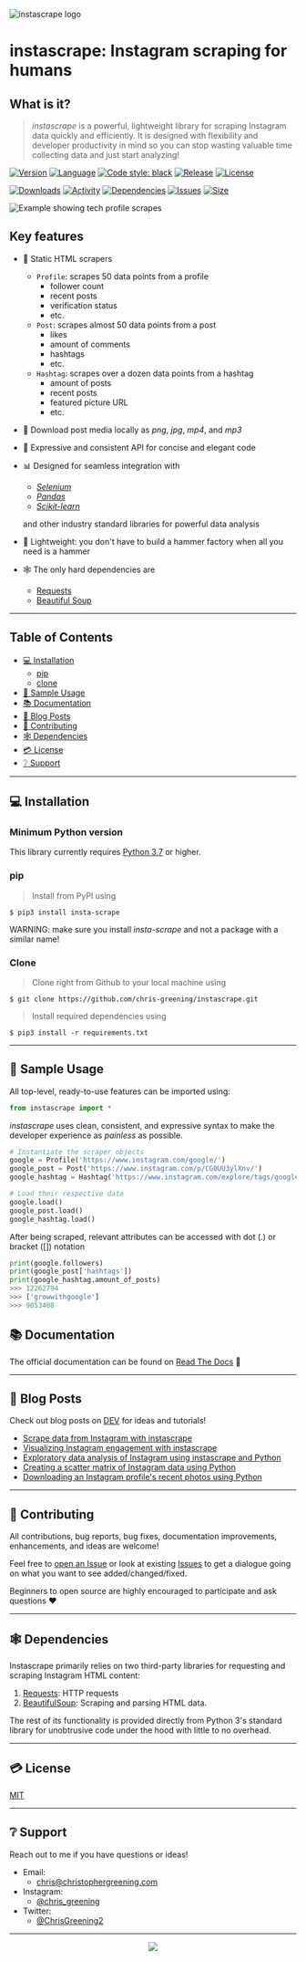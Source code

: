 ![instascrape logo](/media/logo.png?raw=true)

# instascrape: Instagram scraping for humans

## What is it?
> _instascrape_ is a powerful, lightweight library for scraping Instagram data quickly and efficiently. It is designed with flexibility and developer productivity in mind so you can stop wasting valuable time collecting data and just start analyzing! 

[![Version](https://img.shields.io/pypi/pyversions/insta-scrape)](https://www.python.org/downloads/release/python-360/)
[![Language](https://img.shields.io/github/languages/top/chris-greening/instascrape)](https://www.python.org/)
[![Code style: black](https://img.shields.io/badge/code%20style-black-000000.svg)](https://github.com/psf/black)
[![Release](https://img.shields.io/pypi/v/insta-scrape)](https://pypi.org/project/insta-scrape/)
[![License](http://img.shields.io/:license-mit-blue.svg?style=flat-square)](https://opensource.org/licenses/MIT)

[![Downloads](https://pepy.tech/badge/insta-scrape)](https://pepy.tech/project/insta-scrape)
[![Activity](https://img.shields.io/github/last-commit/chris-greening/instascrape)](https://github.com/chris-greening/instascrape)
[![Dependencies](https://img.shields.io/librariesio/github/chris-greening/instascrape)](https://github.com/chris-greening/instascrape/blob/master/requirements.txt)
[![Issues](https://img.shields.io/github/issues/chris-greening/instascrape?style=flat)](https://github.com/chris-greening/instascrape/issues)
[![Size](https://img.shields.io/github/repo-size/chris-greening/instascrape)](https://github.com/chris-greening/instascrape)

![Example showing tech profile scrapes](/media/techprofiles.gif)

## Key features
* :walking: Static HTML scrapers 
  * `Profile`: scrapes 50 data points from a profile  
    * follower count
    * recent posts 
    * verification status  
    * etc.
  * `Post`: scrapes almost 50 data points from a post  
    * likes
    * amount of comments
    * hashtags
    * etc. 
  * `Hashtag`: scrapes over a dozen data points from a hashtag  
    * amount of posts 
    * recent posts
    * featured picture URL 
    * etc. 
* :floppy_disk: Download post media locally as _png_, _jpg_, _mp4_, and _mp3_
* :musical_score: Expressive and consistent API for concise and elegant code
* :bar_chart: Designed for seamless integration with 
  * [_Selenium_](https://selenium-python.readthedocs.io/) 
  * [_Pandas_](https://pandas.pydata.org/)
  * [_Scikit-learn_](https://scikit-learn.org/stable/)
  
  and other industry standard libraries for powerful data analysis 
* :hammer: Lightweight: you don't have to build a hammer factory when all you need is a hammer 
* :spider_web: The only hard dependencies are
  * [Requests](https://requests.readthedocs.io/en/master/)
  * [Beautiful Soup](https://www.crummy.com/software/BeautifulSoup/bs4/doc/)

---

## Table of Contents
* [:computer: Installation](#installation)
  * [pip](#pip)
  * [clone](#clone)
* [:mag_right: Sample Usage](#features)
* [:books: Documentation](#documentation)
* [:newspaper: Blog Posts](#blog-posts)
* [:pray: Contributing](#contributing)
* [:spider_web: Dependencies](#dependencies)
* [:credit_card: License](#license)
* [:grey_question: Support](#support)

---

## :computer: Installation <a name="installation"></a>

### Minimum Python version

This library currently requires [Python 3.7](https://www.python.org/downloads/release/python-370/) or higher.


### pip
> Install from PyPI using
```shell
$ pip3 install insta-scrape
```
WARNING: make sure you install _insta-scrape_ and not a package with a similar name! 

### Clone
> Clone right from Github to your local machine using
```shell
$ git clone https://github.com/chris-greening/instascrape.git
```

> Install required dependencies using
```shell
$ pip3 install -r requirements.txt
```
---

## :mag_right: Sample Usage <a name="features"></a>
All top-level, ready-to-use features can be imported using:
```python
from instascrape import *
```

_instascrape_ uses clean, consistent, and expressive syntax to make the developer experience as _painless_ as possible. 

```python
# Instantiate the scraper objects 
google = Profile('https://www.instagram.com/google/')
google_post = Post('https://www.instagram.com/p/CG0UU3ylXnv/')
google_hashtag = Hashtag('https://www.instagram.com/explore/tags/google/')

# Load their respective data 
google.load()
google_post.load()
google_hashtag.load()
```

After being scraped, relevant attributes can be accessed with dot (.) or bracket (\[\]) notation
```python
print(google.followers)
print(google_post['hashtags'])
print(google_hashtag.amount_of_posts)
>>> 12262794
>>> ['growwithgoogle']
>>> 9053408
```

## :books: Documentation <a name="documentation"></a>
The official documentation can be found on [Read The Docs](https://instascrape.readthedocs.io/en/latest/index.html) :newspaper:

---

## :newspaper: Blog Posts <a name="blog-posts"></a>

Check out blog posts on [DEV](https://dev.to/) for ideas and tutorials!
- [Scrape data from Instagram with instascrape](https://dev.to/chrisgreening/scrape-data-from-instagram-with-instascrape-5e3e) 
- [Visualizing Instagram engagement with instascrape](https://dev.to/chrisgreening/visualizing-instagram-engagement-with-instascrape-326h)
- [Exploratory data analysis of Instagram using instascrape and Python](https://dev.to/chrisgreening/exploratory-data-analysis-of-instagram-using-python-1o5c)
- [Creating a scatter matrix of Instagram data using Python](https://dev.to/chrisgreening/visualizing-the-relationship-between-instagram-variables-using-python-55gg)
- [Downloading an Instagram profile's recent photos using Python](https://dev.to/chrisgreening/downloading-an-instagram-profile-s-recent-photos-using-python-25b2)

---

## :pray: Contributing <a name="contributing"></a>
All contributions, bug reports, bug fixes, documentation improvements, enhancements, and ideas are welcome!

Feel free to [open an Issue](https://github.com/chris-greening/instascrape/issues/new/choose) or look at existing [Issues](https://github.com/chris-greening/instascrape/issues) to get a dialogue going on what you want to see added/changed/fixed.

Beginners to open source are highly encouraged to participate and ask questions :heart:

---

## :spider_web: Dependencies <a name="dependencies"></a>

Instascrape primarily relies on two third-party libraries for requesting and scraping Instagram HTML content:

1. [Requests](https://requests.readthedocs.io/en/master/): HTTP requests
2.  [BeautifulSoup](https://www.crummy.com/software/BeautifulSoup/bs4/doc/): Scraping and parsing HTML data.

The rest of its functionality is provided directly from Python 3's standard library for unobtrusive code under the hood with little to no overhead.

---


## :credit_card: License <a name="license"></a>
[MIT](LICENSE)

---

## :grey_question: Support <a name="support"></a>
Reach out to me if you have questions or ideas!
* Email:
  * chris@christophergreening.com
* Instagram: 
  * [@chris_greening](https://www.instagram.com/chris_greening/)
* Twitter:
  * [@ChrisGreening2](https://twitter.com/ChrisGreening2)

---


<!-- The inspiration for this project began a long time ago in a galaxy far, far away (a.k.a. Summer 2019 on Long Island). I was mindlessly scrolling Instagram for the 1000th hour that week and thought, "How could I access this data programatically?". After 30 seconds of searching it became clear that Instagram's API was not going to be of any use so I was going to have to figure it out myself, and thus the beginning of instascrape was born. -->

<p align="center">
  <img src="media/logopic.png">
</p>
